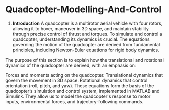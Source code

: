 # Quadcopter-Modelling-And-Control

1. **Introduction**
A quadcopter is a multirotor aerial vehicle with four rotors, allowing it to hover, maneuver in 3D space, and maintain stability through precise control of thrust and torques. To simulate and control a quadcopter, understanding its dynamics is crucial. The equations governing the motion of the quadcopter are derived from fundamental principles, including Newton-Euler equations for rigid body dynamics.

The purpose of this section is to explain how the translational and rotational dynamics of the quadcopter are derived, with an emphasis on:

Forces and moments acting on the quadcopter.
Translational dynamics that govern the movement in 3D space.
Rotational dynamics that control orientation (roll, pitch, and yaw).
These equations form the basis of the quadcopter’s simulation and control system, implemented in MATLAB and Simulink. They allow us to model the quadcopter's response to motor inputs, environmental forces, and trajectory-following commands.
